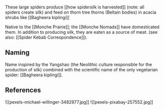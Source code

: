 These large spiders produce [[how spidersilk is harvested]] (note: all spiders create silk) and feed on thorn tree thorns (Beltain bodies) in acacia shrubs like [[Bagheera kiplingi]]

Native to the [[Monche Prairie]]; the [[Monche Nomads]] have domesticated them. In addition to producing silk, they are eaten as a source of meat. (see also: [[Spider Kebab Correspondence]]). 

## Naming

Name inspired by the Yangshao (the Neolithic culture responsible for the production of silk) combined with the scientific name of the only vegetarian spider: [[Bagheera kiplingi]]. 

## References

![[pexels-michael-willinger-3482977.jpg]]
 ![[pexels-pixabay-257552.jpg]]